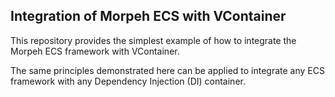 ## Integration of Morpeh ECS with VContainer

This repository provides the simplest example of how to integrate the Morpeh ECS framework with VContainer.

The same principles demonstrated here can be applied to integrate any ECS framework with any Dependency Injection (DI) container.
